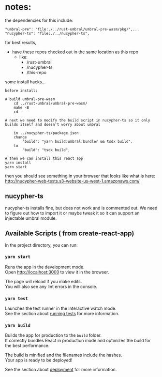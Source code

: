 
# notes:
the dependencies for this include:
```
"umbral-pre": "file:./../rust-umbral/umbral-pre-wasm/pkg/",...
"nucypher-ts": "file:./../nucypher-ts",
```
for best results,

*  have these repos checked out in the same location as this repo
    * like:
        * /rust-umbral
        * /nucypher-ts
        * /this-repo

some install hacks...
```
before install:

# build umbral-pre-wasm
    cd ../rust-umbral/umbral-pre-wasm/
    make -B
    cd -

# next we need to modify the build script in nucypher-ts so it only builds itself and doesn't worry about umbral

    in ../nucypher-ts/package.json
    change
        "build": "yarn build:umbral:bundler && tsdx build",
    to
        "build": "tsdx build",

# then we can install this react app
yarn install
yarn start
```
then you should see something in your browser that looks like what is here: http://nucypher-web-tests.s3-website-us-west-1.amazonaws.com/

## nucypher-ts
nucypher-ts installs fine, but does not work and is commented out.  We need to figure out how to import it or maybe tweak it so it can support an injectable umbral module.



## Available Scripts ( from create-react-app)

In the project directory, you can run:

### `yarn start`

Runs the app in the development mode.\
Open [http://localhost:3000](http://localhost:3000) to view it in the browser.

The page will reload if you make edits.\
You will also see any lint errors in the console.

### `yarn test`

Launches the test runner in the interactive watch mode.\
See the section about [running tests](https://facebook.github.io/create-react-app/docs/running-tests) for more information.

### `yarn build`

Builds the app for production to the `build` folder.\
It correctly bundles React in production mode and optimizes the build for the best performance.

The build is minified and the filenames include the hashes.\
Your app is ready to be deployed!

See the section about [deployment](https://facebook.github.io/create-react-app/docs/deployment) for more information.

